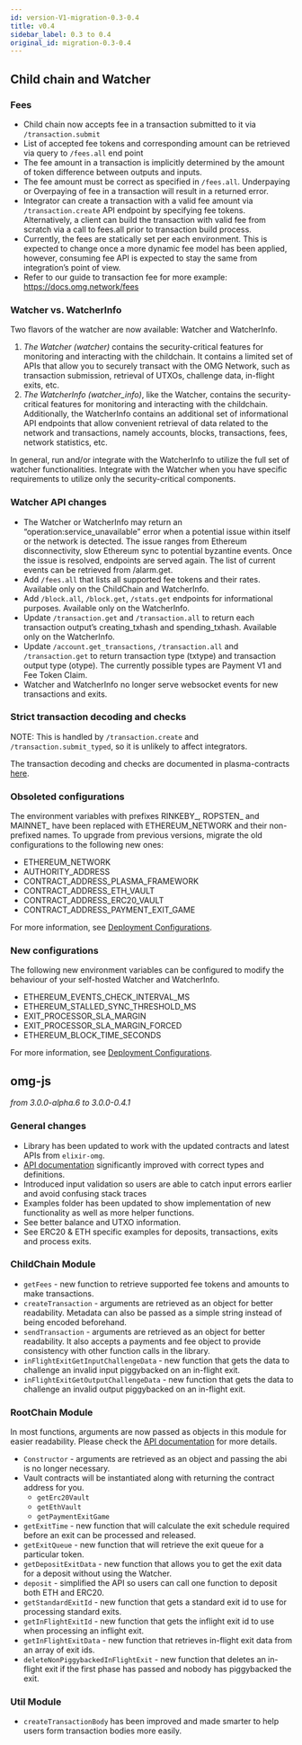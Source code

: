 ```yaml
---
id: version-V1-migration-0.3-0.4
title: v0.4
sidebar_label: 0.3 to 0.4
original_id: migration-0.3-0.4
---
```


## Child chain and Watcher

### Fees
- Child chain now accepts fee in a transaction submitted to it via `/transaction.submit` 
- List of accepted fee tokens and corresponding amount can be retrieved via query to `/fees.all` end point
- The fee amount in a transaction is implicitly determined by the amount of token difference between outputs and inputs. 
- The fee amount must be correct as specified in `/fees.all`. Underpaying or Overpaying of fee in a transaction will result in a returned error.
- Integrator can create a transaction with a valid fee amount via `/transaction.create` API endpoint by specifying fee tokens. Alternatively, a client can build the transaction with valid fee from scratch via a call to fees.all prior to transaction build process.
- Currently, the fees are statically set per each environment. This is expected to change once a more dynamic fee model has been applied, however, consuming fee API is expected to stay the same from integration’s point of view.
- Refer to our guide to transaction fee for more example: https://docs.omg.network/fees

### Watcher vs. WatcherInfo
Two flavors of the watcher are now available: Watcher and WatcherInfo.

1. *The Watcher (watcher)* contains the security-critical features for monitoring and interacting with the childchain. It contains a limited set of APIs that allow you to securely transact with the OMG Network, such as transaction submission, retrieval of UTXOs, challenge data, in-flight exits, etc.
2. *The WatcherInfo (watcher_info)*, like the Watcher, contains the security-critical features for monitoring and interacting with the childchain. Additionally, the WatcherInfo contains an additional set of informational API endpoints that allow convenient retrieval of data related to the network and transactions, namely accounts, blocks, transactions, fees, network statistics, etc.

In general, run and/or integrate with the WatcherInfo to utilize the full set of watcher functionalities. Integrate with the Watcher when you have specific requirements to utilize only the security-critical components.

### Watcher API changes
- The Watcher or WatcherInfo may return an “operation:service_unavailable” error when a potential issue within itself or the network is detected. The issue ranges from Ethereum disconnectivity, slow Ethereum sync to potential byzantine events. Once the issue is resolved, endpoints are served again. The list of current events can be retrieved from /alarm.get.
- Add `/fees.all` that lists all supported fee tokens and their rates. Available only on the ChildChain and WatcherInfo.
- Add `/block.all`, `/block.get`, `/stats.get` endpoints for informational purposes. Available only on the WatcherInfo.
- Update `/transaction.get` and `/transaction.all` to return each transaction output’s creating_txhash and spending_txhash. Available only on the WatcherInfo.
- Update `/account.get_transactions`, `/transaction.all` and `/transaction.get` to return transaction type (txtype) and transaction output type (otype). The currently possible types are Payment V1 and Fee Token Claim.
- Watcher and WatcherInfo no longer serve websocket events for new transactions and exits.

### Strict transaction decoding and checks

NOTE: This is handled by `/transaction.create` and `/transaction.submit_typed`, so it is unlikely to affect integrators.

The transaction decoding and checks are documented in plasma-contracts [here](https://github.com/omgnetwork/plasma-contracts/blob/master/plasma_framework/docs/integration-docs/integration-doc.md#transactions).

### Obsoleted configurations
The environment variables with prefixes RINKEBY_, ROPSTEN_ and MAINNET_ have been replaced with ETHEREUM_NETWORK and their non-prefixed names. To upgrade from previous versions, migrate the old configurations to the following new ones:

- ETHEREUM_NETWORK
- AUTHORITY_ADDRESS
- CONTRACT_ADDRESS_PLASMA_FRAMEWORK
- CONTRACT_ADDRESS_ETH_VAULT
- CONTRACT_ADDRESS_ERC20_VAULT
- CONTRACT_ADDRESS_PAYMENT_EXIT_GAME

For more information, see [Deployment Configurations](https://github.com/omgnetwork/elixir-omg/blob/master/docs/deployment_configuration.md).

### New configurations
The following new environment variables can be configured to modify the behaviour of your self-hosted Watcher and WatcherInfo.

- ETHEREUM_EVENTS_CHECK_INTERVAL_MS
- ETHEREUM_STALLED_SYNC_THRESHOLD_MS
- EXIT_PROCESSOR_SLA_MARGIN
- EXIT_PROCESSOR_SLA_MARGIN_FORCED
- ETHEREUM_BLOCK_TIME_SECONDS

For more information, see [Deployment Configurations](https://github.com/omgnetwork/elixir-omg/blob/master/docs/deployment_configuration.md).

## omg-js
*from 3.0.0-alpha.6 to 3.0.0-0.4.1*

### General changes
- Library has been updated to work with the updated contracts and latest APIs from `elixir-omg`.
- [API documentation](https://docs.omg.network/omg-js/) significantly improved with correct types and definitions.
- Introduced input validation so users are able to catch input errors earlier and avoid confusing stack traces
- Examples folder has been updated to show implementation of new functionality as well as more helper functions.
- See better balance and UTXO information.
- See ERC20 & ETH specific examples for deposits, transactions, exits and process exits.

### ChildChain Module
- `getFees` - new function to retrieve supported fee tokens and amounts to make transactions.
- `createTransaction` - arguments are retrieved as an object for better readability. Metadata can also be passed as a simple string instead of being encoded beforehand.
- `sendTransaction` - arguments are retrieved as an object for better readability. It also accepts a payments and fee object to provide consistency with other function calls in the library. 
- `inFlightExitGetInputChallengeData` - new function that gets the data to challenge an invalid input piggybacked on an in-flight exit.
- `inFlightExitGetOutputChallengeData` - new function that gets the data to challenge an invalid output piggybacked on an in-flight exit.

### RootChain Module
In most functions, arguments are now passed as objects in this module for easier readability. Please check the [API documentation](https://docs.omg.network/omg-js/) for more details.
- `Constructor` - arguments are retrieved as an object and passing the abi is no longer necessary. 
- Vault contracts will be instantiated along with returning the contract address for you.
    - `getErc20Vault`
    - `getEthVault`
    - `getPaymentExitGame`
- `getExitTime` - new function that will calculate the exit schedule required before an exit can be processed and released.
- `getExitQueue` - new function that will retrieve the exit queue for a particular token.
- `getDepositExitData` - new function that allows you to get the exit data for a deposit without using the Watcher.
- `deposit` - simplified the API so users can call one function to deposit both ETH and ERC20.
- `getStandardExitId` - new function that gets a standard exit id to use for processing standard exits.
- `getInFlightExitId` - new function that gets the inflight exit id to use when processing an inflight exit.
- `getInFlightExitData` - new function that retrieves in-flight exit data from an array of exit ids.
- `deleteNonPiggybackedInFlightExit` - new function that deletes an in-flight exit if the first phase has passed and nobody has piggybacked the exit.

### Util Module
- `createTransactionBody` has been improved and made smarter to help users form transaction bodies more easily.
